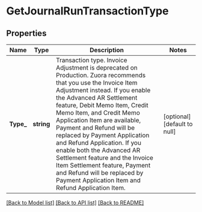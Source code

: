 # GetJournalRunTransactionType

## Properties
Name | Type | Description | Notes
------------ | ------------- | ------------- | -------------
**Type_** | **string** | Transaction type. Invoice Adjustment is deprecated on Production. Zuora recommends that you use the Invoice Item Adjustment instead.  If you enable the Advanced AR Settlement feature, Debit Memo Item, Credit Memo Item, and Credit Memo Application Item are available, Payment and Refund will be replaced by Payment Application and Refund Application.   If you enable both the Advanced AR Settlement feature and the Invoice Item Settlement feature, Payment and Refund will be replaced by Payment Application Item and Refund Application Item.   | [optional] [default to null]

[[Back to Model list]](../README.md#documentation-for-models) [[Back to API list]](../README.md#documentation-for-api-endpoints) [[Back to README]](../README.md)


